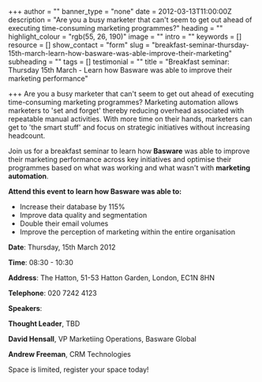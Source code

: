 +++
author = ""
banner_type = "none"
date = 2012-03-13T11:00:00Z
description = "Are you a busy marketer that can't seem to get out ahead of executing time-consuming  marketing programmes?"
heading = ""
highlight_colour = "rgb(55, 26, 190)"
image = ""
intro = ""
keywords = []
resource = []
show_contact = "form"
slug = "breakfast-seminar-thursday-15th-march-learn-how-basware-was-able-improve-their-marketing"
subheading = ""
tags = []
testimonial = ""
title = "Breakfast seminar: Thursday 15th March - Learn how Basware was able to improve their marketing performance"

+++
Are you a busy marketer that can't seem to get out ahead of executing time-consuming marketing programmes? Marketing automation allows marketers to 'set and forget' thereby reducing overhead associated with repeatable manual activities. With more time on their hands, marketers can get to 'the smart stuff' and focus on strategic initiatives without increasing headcount.

Join us for a breakfast seminar to learn how **Basware** was able to improve their marketing performance across key initiatives and optimise their programmes based on what was working and what wasn't with **marketing automation**.

**Attend this event to learn how Basware was able to:**

* Increase their database by 115%
* Improve data quality and segmentation
* Double their email volumes
* Improve the perception of marketing within the entire organisation

**Date**: Thursday, 15th March 2012

**Time**: 08:30 - 10:30

**Address**: The Hatton, 51-53 Hatton Garden, London, EC1N 8HN

**Telephone**: 020 7242 4123

**Speakers**:

**Thought Leader**, TBD

**David Hensall**, VP Marketiing Operations, Basware Global

**Andrew Freeman**, CRM Technologies

Space is limited, register your space today!